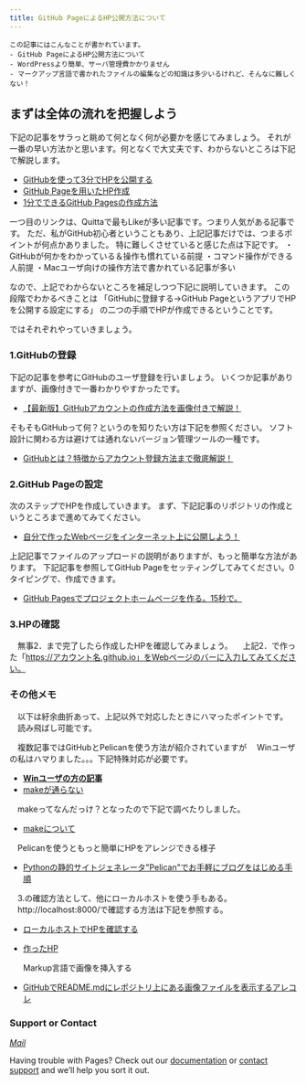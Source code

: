 ```yaml
---
title: GitHub PageによるHP公開方法について
---
```



```
この記事にはこんなことが書かれています。
‐ GitHub PageによるHP公開方法について
‐ WordPressより簡単、サーバ管理費かかりません
‐ マークアップ言語で書かれたファイルの編集などの知識は多少いるけれど、そんなに難しくない！
```

## まずは全体の流れを把握しよう
下記の記事をサラっと眺めて何となく何が必要かを感じてみましょう。
それが一番の早い方法かと思います。何となくで大丈夫です、わからないところは下記で解説します。
- [GitHubを使って3分でHPを公開する](https://qiita.com/budougumi0617/items/221bb946d1c90d6769e9)
- [GitHub Pageを用いたHP作成](https://netchira.github.io/blog/githubpages/GettingStarted.html)
- [1分でできるGitHub Pagesの作成方法](https://iwb.jp/github-pages-how-to-create/)

一つ目のリンクは、Quittaで最もLikeが多い記事です。つまり人気がある記事です。
ただ、私がGitHub初心者ということもあり、上記記事だけでは、つまるポイントが何点かありました。
特に難しくさせていると感じた点は下記です。
・GitHubが何かをわかっている＆操作も慣れている前提
・コマンド操作ができる人前提
・Macユーザ向けの操作方法で書かれている記事が多い

なので、上記でわからないところを補足しつつ下記に説明していきます。
この段階でわかるべきことは
「GitHubに登録する→GitHub PageというアプリでHPを公開する設定にする」
の二つの手順でHPが作成できるということです。

ではそれぞれやっていきましょう。

### 1.GitHubの登録
下記の記事を参考にGitHubのユーザ登録を行いましょう。
いくつか記事がありますが、画像付きで一番わかりやすかったです。
- [【最新版】GitHubアカウントの作成方法を画像付きで解説！](https://pengi-n.co.jp/blog/github-account/)

そもそもGitHubって何？というのを知りたい方は下記を参照ください。
ソフト設計に関わる方は避けては通れないバージョン管理ツールの一種です。
- [GitHubとは？特徴からアカウント登録方法まで徹底解説！](https://udemy.benesse.co.jp/development/system/what-is-github.html)


### 2.GitHub Pageの設定
次のステップでHPを作成していきます。
まず、下記記事のリポジトリの作成というところまで進めてみてください。
- [自分で作ったWebページをインターネット上に公開しよう！](https://prog-8.com/docs/github-pages)

上記記事でファイルのアップロードの説明がありますが、もっと簡単な方法があります。
下記記事を参照してGitHub Pageをセッティングしてみてください。0タイピングで、作成できます。
- [GitHub Pagesでプロジェクトホームページを作る。15秒で。](https://qiita.com/kaitoy/items/509ccefb1b31d80ba3f1)


### 3.HPの確認
　無事2．まで完了したら作成したHPを確認してみましょう。
　上記2．で作った「https://アカウント名.github.io」をWebページのバーに入力してみてください。


### その他メモ
　以下は紆余曲折あって、上記以外で対応したときにハマったポイントです。
　読み飛ばし可能です。

　複数記事ではGitHubとPelicanを使う方法が紹介されていますが
　Winユーザの私はハマりました。。。下記特殊対応が必要です。
- [**Winユーザの方の記事**](https://qiita.com/ogrew/items/ecef0a4700d5bd4d875d)
- [makeが通らない](https://www.ainoniwa.net/pelican/wp/1072.html)

　makeってなんだっけ？となったので下記で調べたりしました。
- [makeについて](https://qiita.com/hotoku/items/6e50c9f8864e98468ac7)

　Pelicanを使うともっと簡単にHPをアレンジできる様子
- [Pythonの静的サイトジェネレータ"Pelican"でお手軽にブログをはじめる手順](https://jpdebug.com/p/2538708)

　3.の確認方法として、他にローカルホストを使う手もある。
　http://localhost:8000/で確認する方法は下記を参照する。
- [ローカルホストでHPを確認する](https://qiita.com/higuma/items/b23ca9d96dac49999ab9)
- [作ったHP](https://kissshot-skup.github.io/webpage/)

  Markup言語で画像を挿入する
- [GitHubでREADME.mdにレポジトリ上にある画像ファイルを表示するアレコレ](https://qiita.com/hibara/items/f343b5ec2f48d46adfe6)

### Support or Contact

[_Mail_](yokoi1107lencois@gmail.com)

Having trouble with Pages? Check out our [documentation](https://docs.github.com/categories/github-pages-basics/) or [contact support](https://support.github.com/contact) and we’ll help you sort it out.
